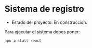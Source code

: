 <h1> Sistema de registro </h1>

- Estado del proyecto: En construccion.

Para ejecutar el sistema debes poner: 

```npm install react```


